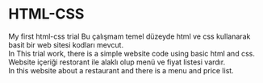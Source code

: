 # HTML-CSS
My first html-css trial
Bu çalışmam temel düzeyde html ve css kullanarak basit bir web sitesi kodları mevcut.
<br> In This trial work, there is a simple website code using basic html and css.
<br>Website içeriği restorant ile alaklı olup menü ve fiyat listesi vardır.
<br>In this website about a restaurant and there is a menu and price list.
